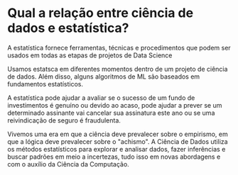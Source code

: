 # Qual a relação entre ciência de dados e estatística?

A estatística fornece ferramentas, técnicas e procedimentos que podem 
ser usados em todas as etapas de projetos de Data Science

Usamos estatsca em diferentes momentos dentro de um projeto de ciência de dados. 
Além disso, alguns algoritmos de ML são baseados em fundamentos estatísticos.

A estatística pode ajudar a avaliar se o sucesso de um fundo de investimentos é genuíno ou devido ao acaso, 
pode ajudar a prever se um determinado assinante vai cancelar sua assinatura este ano 
ou se uma reivindicação de seguro é fraudulenta.

Vivemos uma era em que a ciência deve prevalecer sobre o empirismo, em que a 
lógica deve prevalecer sobre o "achismo". 
A Ciência de Dados utiliza os métodos estatísticos para explorar e analisar dados, 
fazer inferências e buscar padrões em meio a incertezas, tudo isso em novas abordagens 
e com o auxílio da Ciência da Computação.


